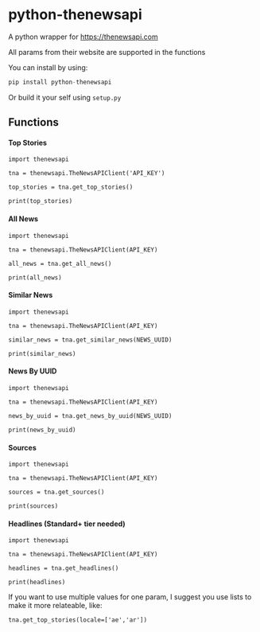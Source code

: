 # python-thenewsapi
A python wrapper for https://thenewsapi.com

All params from their website are supported in the functions

You can install by using:
````python
pip install python-thenewsapi
````
Or build it your self using `setup.py`

## Functions

#### Top Stories
```
import thenewsapi

tna = thenewsapi.TheNewsAPIClient('API_KEY')
    
top_stories = tna.get_top_stories()
    
print(top_stories)
```
#### All News
```
import thenewsapi

tna = thenewsapi.TheNewsAPIClient(API_KEY)
    
all_news = tna.get_all_news()
    
print(all_news)
```
#### Similar News
```
import thenewsapi

tna = thenewsapi.TheNewsAPIClient(API_KEY)
    
similar_news = tna.get_similar_news(NEWS_UUID)
    
print(similar_news)
```
#### News By UUID
```
import thenewsapi

tna = thenewsapi.TheNewsAPIClient(API_KEY)
    
news_by_uuid = tna.get_news_by_uuid(NEWS_UUID)
    
print(news_by_uuid)
```
#### Sources
```
import thenewsapi

tna = thenewsapi.TheNewsAPIClient(API_KEY)
    
sources = tna.get_sources()
    
print(sources)
```
#### Headlines (Standard+ tier needed)
```
import thenewsapi

tna = thenewsapi.TheNewsAPIClient(API_KEY)
    
headlines = tna.get_headlines()
    
print(headlines)
```
If you want to use multiple values for one param, I suggest you use lists to make it more relateable, like:
```
tna.get_top_stories(locale=['ae','ar'])
```
